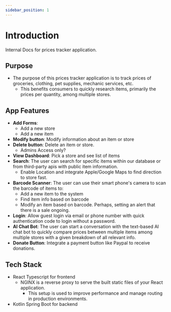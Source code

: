 ```yaml
---
sidebar_position: 1
---
```


# Introduction

Internal Docs for prices tracker application.

## Purpose

- The purpose of this prices tracker application is to track prices of groceries, clothing, pet supplies, mechanic services, etc.
  - This benefits consumers to quickly research items, primarily the prices per quantity, among multiple stores.

## App Features

- **Add Forms**:
  - Add a new store
  - Add a new item
- **Modify button**: Modify information about an item or store
- **Delete button**: Delete an item or store.
  - Admins Access only?
- **View Dashboard**: Pick a store and see list of items
- **Search**: The user can search for specific items within our database or from third-party apis with public item information.
  - Enable Location and integrate Apple/Google Maps to find direction to store fast.
- **Barcode Scanner**: The user can use their smart phone's camera to scan the barcode of items to:
  - Add a new item to the system
  - Find item info based on barcode
  - Modify an item based on barcode. Perhaps, setting an alert that there is a sale ongoing.
- **Login**: Allow guest login via email or phone number with quick authentication code to login without a password.
- **AI Chat Bot**: The user can start a conversation with the text-based AI chat bot to quickly compare prices between multiple items among multiple stores with a given breakdown of all relevant info.
- **Donate Button**: Integrate a payment button like Paypal to receive donations.

## Tech Stack

- React Typescript for frontend
  - NGINX is a reverse proxy to serve the built static files of your React application.
    - This setup is used to improve performance and manage routing in production environments.
- Kotlin Spring Boot for backend
